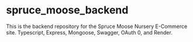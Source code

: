 # spruce_moose_backend
This is the backend repository for the Spruce Moose Nursery E-Commerce site. Typescript, Express, Mongoose, Swagger, OAuth 0, and Render. 

